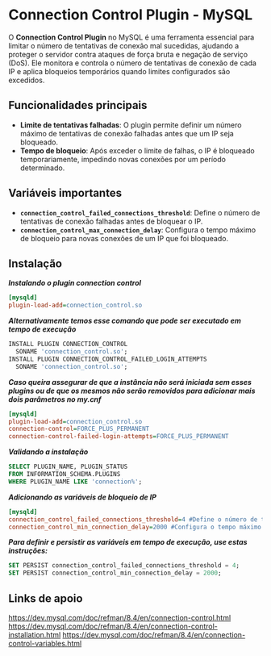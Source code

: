 # Connection Control Plugin - MySQL

O **Connection Control Plugin** no MySQL é uma ferramenta essencial para limitar o número de tentativas de conexão mal sucedidas, ajudando a proteger o servidor contra ataques de força bruta e negação de serviço (DoS). Ele monitora e controla o número de tentativas de conexão de cada IP e aplica bloqueios temporários quando limites configurados são excedidos.

## Funcionalidades principais

- **Limite de tentativas falhadas**: O plugin permite definir um número máximo de tentativas de conexão falhadas antes que um IP seja bloqueado.
- **Tempo de bloqueio**: Após exceder o limite de falhas, o IP é bloqueado temporariamente, impedindo novas conexões por um período determinado.
  
## Variáveis importantes

- **`connection_control_failed_connections_threshold`**: Define o número de tentativas de conexão falhadas antes de bloquear o IP.
- **`connection_control_max_connection_delay`**: Configura o tempo máximo de bloqueio para novas conexões de um IP que foi bloqueado.

## Instalação

***Instalando o plugin connection control***
```ini
[mysqld]
plugin-load-add=connection_control.so
```

***Alternativamente temos esse comando que pode ser executado em tempo de execução***
```SQL
INSTALL PLUGIN CONNECTION_CONTROL
  SONAME 'connection_control.so';
INSTALL PLUGIN CONNECTION_CONTROL_FAILED_LOGIN_ATTEMPTS
  SONAME 'connection_control.so';
```

***Caso queira assegurar de que a instância não será iniciada sem esses plugins ou de que os mesmos não serão removidos para adicionar mais dois parâmetros no my.cnf***
```ini
[mysqld]
plugin-load-add=connection_control.so
connection-control=FORCE_PLUS_PERMANENT
connection-control-failed-login-attempts=FORCE_PLUS_PERMANENT
```

***Validando a instalação***
```SQL
SELECT PLUGIN_NAME, PLUGIN_STATUS
FROM INFORMATION_SCHEMA.PLUGINS
WHERE PLUGIN_NAME LIKE 'connection%';
```

***Adicionando as variáveis de bloqueio de IP***
```ini
[mysqld]
connection_control_failed_connections_threshold=4 #Define o número de tentativas de conexão falhadas antes de bloquear o IP.
connection_control_min_connection_delay=2000 #Configura o tempo máximo de bloqueio para novas conexões de um IP que foi bloqueado.
```

***Para definir e persistir as variáveis ​​em tempo de execução, use estas instruções:***
```SQL
SET PERSIST connection_control_failed_connections_threshold = 4;
SET PERSIST connection_control_min_connection_delay = 2000;
```

## Links de apoio
https://dev.mysql.com/doc/refman/8.4/en/connection-control.html
https://dev.mysql.com/doc/refman/8.4/en/connection-control-installation.html
https://dev.mysql.com/doc/refman/8.4/en/connection-control-variables.html
